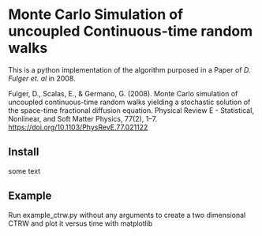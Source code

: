 # Monte Carlo Simulation of uncoupled Continuous-time random walks 

This is a python implementation of the algorithm purposed in a Paper of <i>D. Fulger et. al </i> in 2008.

<p>Fulger, D., Scalas, E., & Germano, G. (2008). Monte Carlo simulation of uncoupled continuous-time random walks yielding a stochastic solution of the space-time fractional diffusion equation. Physical Review E - Statistical, Nonlinear, 
and Soft Matter Physics, 77(2), 1–7. <a href="https://doi.org/10.1103/PhysRevE.77.021122">https://doi.org/10.1103/PhysRevE.77.021122</a>
</p>

## Install
some text

## Example
Run example_ctrw.py without any arguments to create a two dimensional CTRW and plot it versus time with matplotlib
